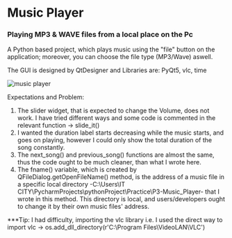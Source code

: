 # Music Player
### Playing MP3 & WAVE files from a local place on the Pc

A Python based project, which plays music using the "file" button on the application; moreover, you can choose the file type (MP3/Wave) aswell.

The GUI is designed by QtDesigner and Libraries are: PyQt5, vlc, time


![music player](https://github.com/ParnianSrb/Music-Player/assets/82469872/95af2c24-bb89-4e1d-9d9e-a70f69bccee4)


Expectations and Problem:
1. The slider widget, that is expected to change the Volume, does not work. I have tried different ways and some code is commented in the relevant function → slide_it()
2. I wanted the duration label starts decreasing while the music starts, and goes on playing, however I could only show the total duration of the song constantly.
3. The next_song() and previous_song() functions are almost the same, thus the code ought to be much cleaner, than what I wrote here.
4. The fname() variable, which is created by QFileDialog.getOpenFileName() method, is the address of a music file in a specific local directory -C:\\Users\IT CITY\PycharmProjects\pythonProject\Practice\P3-Music_Player- that I wrote in this method. This directory is local, and users/developers ought to change it by their own music files' address.

***Tip: I had difficulty, importing the vlc library i.e. I used the direct way to import vlc → os.add_dll_directory(r'C:\Program Files\VideoLAN\VLC')

